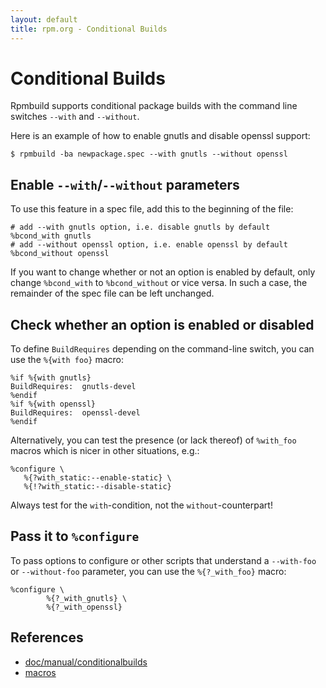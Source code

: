 ```yaml
---
layout: default
title: rpm.org - Conditional Builds
---
```

# Conditional Builds

Rpmbuild supports conditional package builds with the command line switches
`--with` and `--without`.

Here is an example of how to enable gnutls and disable openssl support:

```
$ rpmbuild -ba newpackage.spec --with gnutls --without openssl
```

## Enable `--with`/`--without` parameters

To use this feature in a spec file, add this to the beginning of the file:

```
# add --with gnutls option, i.e. disable gnutls by default
%bcond_with gnutls
# add --without openssl option, i.e. enable openssl by default
%bcond_without openssl
```

If you want to change whether or not an option is enabled by default, only
change `%bcond_with` to `%bcond_without` or vice versa. In such a case, the
remainder of the spec file can be left unchanged.

## Check whether an option is enabled or disabled

To define `BuildRequires` depending on the command-line switch, you can use the
`%{with foo}` macro:

```
%if %{with gnutls}
BuildRequires:  gnutls-devel
%endif
%if %{with openssl}
BuildRequires:  openssl-devel
%endif
```

Alternatively, you can test the presence (or lack thereof) of `%with_foo`
macros which is nicer in other situations, e.g.:

```
%configure \
   %{?with_static:--enable-static} \
   %{!?with_static:--disable-static}
```

Always test for the `with`-condition, not the `without`-counterpart!

## Pass it to `%configure`

To pass options to configure or other scripts that understand a `--with-foo` or
`--without-foo` parameter, you can use the `%{?_with_foo}` macro:

```
%configure \
        %{?_with_gnutls} \
        %{?_with_openssl}
```

## References
* [doc/manual/conditionalbuilds](https://github.com/rpm-software-management/rpm/blob/master/docs/manual/conditionalbuilds.md)
* [macros](https://github.com/rpm-software-management/rpm/blob/master/macros.in)
